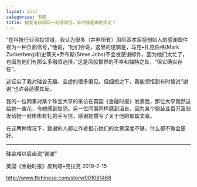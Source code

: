 ```yaml
---
layout: post
categories: 书摘
title: 接受访谈后回一封感谢信，有时候是画蛇添足？
---
```


“在科技行业风投领域，我认为很多（并非所有）风险资本家将创始人的感谢邮件视为一种负面信号，”他说，“他们会说，这里的逻辑是，马克•扎克伯格(Mark Zuckerberg)和史蒂夫•乔布斯(Steve Jobs)不会发感谢邮件，因为他们太忙了，也因为他们有那么多融资选择。”这是风投世界的不幸和独特之处，“但它确实存在”。

这证实了我对硅谷无趣、空虚的很多偏见。但细想之下，我能领悟到有时候说“谢谢”也许会适得其反。

我的一位同事对某个珠宝大亨的采访在英国《金融时报》发表后，那位大亨竟然送给她一束花，令她感到惊恐。另一位同事同样感到沮丧，因为某个服装业百万富翁发给她一封彬彬有礼的手写信，感谢她撰写了关于他的那篇文章。

在这两种情况下，致谢的人都让作者担心她们的文章深度不够。什么都不做会更好。

---

硅谷难以启齿说“谢谢”

英国《金融时报》皮利塔•克拉克 2019-2-15

http://www.ftchinese.com/story/001081468